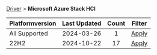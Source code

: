 
[Driver](/README.md)  >  **Microsoft Azure Stack HCI**



| Platformversion | Last Updated |  Count | Filter | 
|---|:-------:|:-------:|:----:| 
| All Supported | 2024-03-26|   1 |  [Apply](/index/Driver/Microsoft_Azure_Stack_HCI/All_Supported.md) |
| 22H2 | 2024-10-22|   17 |  [Apply](/index/Driver/Microsoft_Azure_Stack_HCI/22H2.md) |
